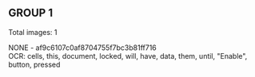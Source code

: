 ## GROUP 1
Total images: 1  

NONE - af9c6107c0af8704755f7bc3b81ff716  
OCR: cells, this, document, locked, will, have, data, them, until, "Enable", button, pressed  

